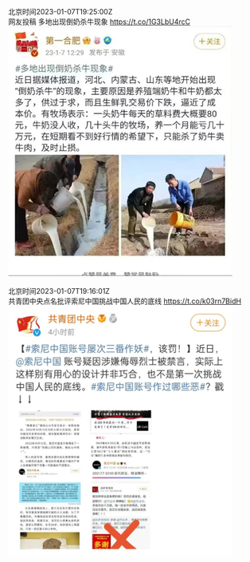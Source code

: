 北京时间2023-01-07T19:25:00Z<br>网友投稿
多地出现倒奶杀牛现象 https://t.co/1G3LbU4rcC<br><img src='/temp/image/2023/y-Month-1/1611685326702972928_0.jpg' width='450' height='500'><br><br>北京时间2023-01-07T19:16:01Z<br>共青团中央点名批评索尼中国挑战中国人民的底线 https://t.co/k03rn7BidH<br><img src='/temp/image/2023/y-Month-1/1611683068208619520_0.jpg' width='450' height='500'><br><br>